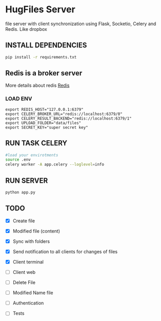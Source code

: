 # HugFiles Server
file server with client synchronization using Flask, Socketio, Celery and Redis. Like dropbox

## INSTALL DEPENDENCIES
```bash
pip install -r requirements.txt
```

## Redis is a  broker server 
More details about redis [Redis](https://redis.io/)

### LOAD ENV

```env
export REDIS_HOST="127.0.0.1:6379"
export CELERY_BROKER_URL="redis://localhost:6379/0"
export CELERY_RESULT_BACKEND="redis://localhost:6379/1"
export UPLOAD_FOLDER="data/files"
export SECRET_KEY="super secret key"
```

## RUN TASK CELERY 
```bash
#load your envirotments
source .env
celery worker -A app.celery --loglevel=info
```

## RUN SERVER 
```bash
python app.py 
```

## TODO
- [x] Create file
- [x] Modified file (content)
- [x] Sync with folders
- [x] Send notification to all clients for changes of files
- [x] Client terminal 
- [ ] Client web
- [ ] Delete File 
- [ ] Modified Name file
- [ ] Authentication
- [ ] Tests

